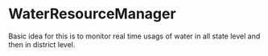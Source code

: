 # WaterResourceManager


Basic idea for this is to monitor real time usags of water in all state level and then in district level.


